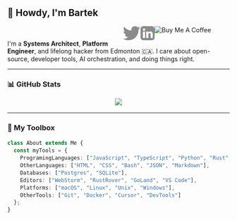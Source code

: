 ## 👋 Howdy, I'm Bartek

<a href="https://www.buymeacoffee.com/bartekus" target="_blank" rel="noreferrer">
  <img align="right" src="https://cdn.buymeacoffee.com/buttons/default-red.png" height="32" width="170" alt="Buy Me A Coffee">
</a>
<a href="https://www.linkedin.com/in/bartekus/" target="_blank" rel="noreferrer">
  <img align="right" src="https://raw.githubusercontent.com/bartekus/bartekus/main/assets/svgs/linkedin.svg" height="32px" alt="LinkedIn">
</a>
<a href="https://twitter.com/bartekus/" target="_blank" rel="noreferrer">
  <img align="right" src="https://raw.githubusercontent.com/bartekus/bartekus/main/assets/svgs/twitter.svg" height="32px" alt="Twitter">
</a>

<br />

I'm a **Systems Architect**, **Platform Engineer**, and lifelong hacker from Edmonton 🇨🇦.
I care about open-source, developer tools, AI orchestration, and doing things right.

---

### 📊 GitHub Stats

<div align="center">
  <a href="https://github.com/Bartekus/">
    <img src="https://github-readme-stats.vercel.app/api?username=Bartekus&show_icons=true&icon_color=FFFFFF&theme=dark&bg_color=FFFFFF00&hide_title=true&hide_border=true&hide=prs&include_all_commits=true" />
  </a>
</div>

---

### 🧰 My Toolbox

```ts
class About extends Me {
  const myTools = {
    ProgramingLanguages: ["JavaScript", "TypeScript", "Python", "Rust", "Go", "C"],
    OtherLanguages: ["HTML", "CSS", "Bash", "JSON", "Markdown"],
    Databases: ["Postgres", "SQLite"],
    Editors: ["WebStorm", "RustRover", "GoLand", "VS Code"],
    Platforms: ["macOS", "Linux", "Unix", "Windows"],
    OtherTools: ["Git", "Docker", "Cursor", "DevTools"]
  };
}
